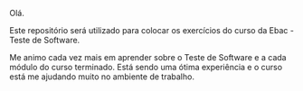 Olá. 

Este repositório será utilizado para colocar os exercícios do curso da Ebac -  Teste de Software.

Me animo cada vez mais em aprender sobre o Teste de Software e a cada módulo do curso terminado. Está sendo uma ótima experiência e o curso está me ajudando muito no ambiente de trabalho.
